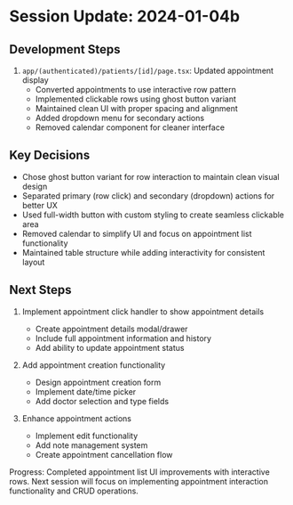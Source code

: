 # Session Update: 2024-01-04b

## Development Steps

1. `app/(authenticated)/patients/[id]/page.tsx`: Updated appointment display
   - Converted appointments to use interactive row pattern
   - Implemented clickable rows using ghost button variant
   - Maintained clean UI with proper spacing and alignment
   - Added dropdown menu for secondary actions
   - Removed calendar component for cleaner interface

## Key Decisions

- Chose ghost button variant for row interaction to maintain clean visual design
- Separated primary (row click) and secondary (dropdown) actions for better UX
- Used full-width button with custom styling to create seamless clickable area
- Removed calendar to simplify UI and focus on appointment list functionality
- Maintained table structure while adding interactivity for consistent layout

## Next Steps

1. Implement appointment click handler to show appointment details
   - Create appointment details modal/drawer
   - Include full appointment information and history
   - Add ability to update appointment status

2. Add appointment creation functionality
   - Design appointment creation form
   - Implement date/time picker
   - Add doctor selection and type fields

3. Enhance appointment actions
   - Implement edit functionality
   - Add note management system
   - Create appointment cancellation flow

Progress: Completed appointment list UI improvements with interactive rows. Next session will focus on implementing appointment interaction functionality and CRUD operations. 